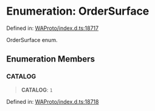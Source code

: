 # Enumeration: OrderSurface

Defined in: [WAProto/index.d.ts:18717](https://github.com/Riders004/Tv/blob/3d6aaf6f3efb499dc9d0ca82bb24083bb45a8478/WAProto/index.d.ts#L18717)

OrderSurface enum.

## Enumeration Members

### CATALOG

> **CATALOG**: `1`

Defined in: [WAProto/index.d.ts:18718](https://github.com/Riders004/Tv/blob/3d6aaf6f3efb499dc9d0ca82bb24083bb45a8478/WAProto/index.d.ts#L18718)
